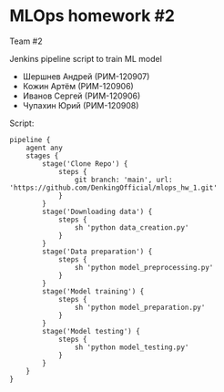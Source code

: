 # MLOps homework #2

Team #2

Jenkins pipeline script to train ML model

* Шершнев Андрей (РИМ-120907)
* Кожин Артём (РИМ-120906)
* Иванов Сергей (РИМ-120906)
* Чупахин Юрий (РИМ-120908)

Script:
```
pipeline {
    agent any
    stages {
        stage('Clone Repo') {
            steps {
                git branch: 'main', url: 'https://github.com/DenkingOfficial/mlops_hw_1.git'
            }
        }
        stage('Downloading data') {
            steps { 
                sh 'python data_creation.py'
            }
        }
        stage('Data preparation') {
            steps {
                sh 'python model_preprocessing.py'
            }
        }
        stage('Model training') {
            steps {
                sh 'python model_preparation.py'
            }
        }
        stage('Model testing') {
            steps {
                sh 'python model_testing.py'
            }
        }
    }
}
```
